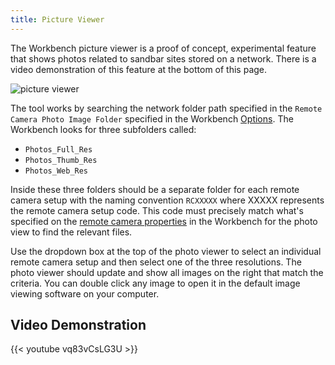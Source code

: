 ```yaml
---
title: Picture Viewer
---
```


The Workbench picture viewer is a proof of concept, experimental feature that shows photos related to sandbar sites stored on a network. There is a video demonstration of this feature at the bottom of this page.

![picture viewer](/images/picture_viewer/picture_viewer.png)

The tool works by searching the network folder path specified in the `Remote Camera Photo Image Folder` specified in the Workbench [Options](/online_help/tools_menu/Options/). The Workbench looks for three subfolders called:

* `Photos_Full_Res`
* `Photos_Thumb_Res`
* `Photos_Web_Res`

Inside these three folders should be a separate folder for each remote camera setup with the naming convention `RCXXXXX` where XXXXX represents the remote camera setup code. This code must precisely match what's specified on the [remote camera properties](/online_help/remote-cameras/remote_camera_properties) in the Workbench for the photo view to find the relevant files.

Use the dropdown box at the top of the photo viewer to select an individual remote camera setup and then select one of the three resolutions. The photo viewer should update and show all images on the right that match the criteria. You can double click any image to open it in the default image viewing software on your computer.

## Video Demonstration

{{< youtube vq83vCsLG3U >}}
